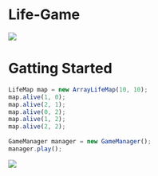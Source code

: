 # Life-Game
![](https://github.com/DPStudy/Life-Game/blob/feature/rule/Life_Game/docs/State%20Machine%20Diagram%20(2).png)  

# Gatting Started
```javascript
LifeMap map = new ArrayLifeMap(10, 10);
map.alive(1, 0);
map.alive(2, 1);
map.alive(0, 2);
map.alive(1, 2);
map.alive(2, 2);
		
GameManager manager = new GameManager();
manager.play();
```
![](https://github.com/DPStudy/Life-Game/blob/feature/rule/Life_Game/docs/palyGame.png)  



